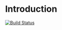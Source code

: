 # Introduction

[![Build Status](https://travis-ci.org/optivem/csharp-repository.svg?branch=master)](https://travis-ci.org/optivem/csharp-repository)